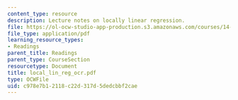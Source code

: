 ```yaml
---
content_type: resource
description: Lecture notes on locally linear regression.
file: https://ol-ocw-studio-app-production.s3.amazonaws.com/courses/14-386-new-econometric-methods-spring-2007/c978e7b12118c22d317d5dedcbbf2cae_local_lin_reg_ocr.pdf
file_type: application/pdf
learning_resource_types:
- Readings
parent_title: Readings
parent_type: CourseSection
resourcetype: Document
title: local_lin_reg_ocr.pdf
type: OCWFile
uid: c978e7b1-2118-c22d-317d-5dedcbbf2cae
---
```

